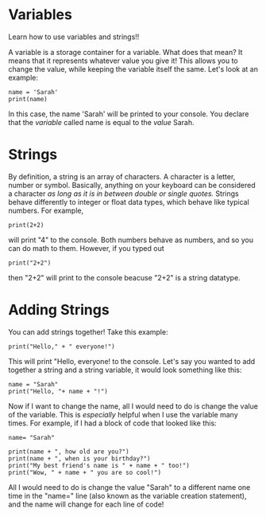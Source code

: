 # Variables
Learn how to use variables and strings!!


A variable is a storage container for a variable. What does that mean? It means that it represents whatever value you give it! This allows you to change the value, while keeping the variable itself the same. Let's look at an example:

  ```
  name = 'Sarah'
  print(name)
  ```
In this case, the name 'Sarah' will be printed to your console. You declare that the *variable* called name is equal to the *value* Sarah.

# Strings

By definition, a string is an array of characters. A character is a letter, number or symbol. Basically, anything on your keyboard can be considered a character *as long as it is in between double or single quotes.* Strings behave differently to integer or float data types, which behave like typical numbers. For example,

```
print(2+2)

```
will print "4" to the console. Both numbers behave as numbers, and so you can do math to them. However, if you typed out

```
print("2+2")
```
then "2+2" will print to the console beacuse "2+2" is a string datatype.

# Adding Strings

You can add strings together! Take this example:

```
print("Hello," + " everyone!")
```
This will print "Hello, everyone! to the console. Let's say you wanted to add together a string and a string variable, it would look something like this:

```
name = "Sarah"
print("Hello, "+ name + "!")
```
Now if I want to change the name, all I would need to do is change the value of the variable. This is *especially* helpful when I use the variable many times. For example, if I had a block of code that looked like this:

```
name= "Sarah"

print(name + ", how old are you?")
print(name + ", when is your birthday?")
print("My best friend's name is " + name + " too!")
print("Wow, " + name + " you are so cool!")
```
All I would need to do is change the value "Sarah" to a different name one time in the "name=" line (also known as the variable creation statement), and the name will change for each line of code!
